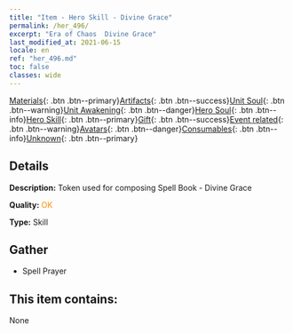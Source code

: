 ```yaml
---
title: "Item - Hero Skill - Divine Grace"
permalink: /her_496/
excerpt: "Era of Chaos  Divine Grace"
last_modified_at: 2021-06-15
locale: en
ref: "her_496.md"
toc: false
classes: wide
---
```

 [Materials](/Items/){: .btn .btn--primary}[Artifacts](/Items/Artifacts/){: .btn .btn--success}[Unit Soul](/Items/UnitSoul/){: .btn .btn--warning}[Unit Awakening](/Items/UnitAwakening/){: .btn .btn--danger}[Hero Soul](/Items/HeroSoul/){: .btn .btn--info}[Hero Skill](/Items/HeroSkill/){: .btn .btn--primary}[Gift](/Items/Gift/){: .btn .btn--success}[Event related](/Items/Events/){: .btn .btn--warning}[Avatars](/Items/Avatars/){: .btn .btn--danger}[Consumables](/Items/Consumables/){: .btn .btn--info}[Unknown](/Items/Unknown/){: .btn .btn--primary}

## Details
 **Description:** Token used for composing Spell Book - Divine Grace

 **Quality:** <span style="color: #FF8C00">OK</span>

 **Type:** Skill

## Gather

*    Spell Prayer 

## This item contains:

  None

